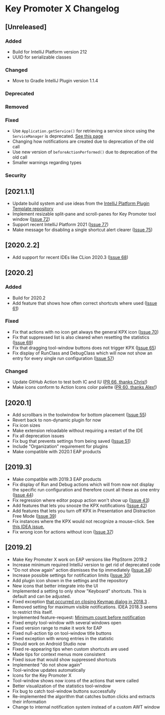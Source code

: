 # Key Promoter X Changelog

## [Unreleased]

### Added

- Build for IntelliJ Platform version 212
- UUID for serializable classes

### Changed

- Move to Gradle IntelliJ Plugin version 1.1.4

### Deprecated

### Removed

### Fixed

- Use `Application.getService()` for retrieving a service since using the `ServiceManager`
  is deprecated. [See this page](https://plugins.jetbrains.com/docs/intellij/plugin-services.html#retrieving-a-service)
- Changing how notifications are created due to deprecation of the old call
- Use new version of `beforeActionPerformed()` due to deprecation of the old call
- Smaller warnings regarding types

### Security

## [2021.1.1]

- Update build system and use ideas from the
  [IntelliJ Platform Plugin Template repository](https://github.com/JetBrains/intellij-platform-plugin-template)
- Implement resizable split-pane and scroll-panes for Key Promoter tool window
  ([Issue 72](https://github.com/halirutan/IntelliJ-Key-Promoter-X/issues/72))
- Support recent IntelliJ Platform 2021
  ([Issue 77](https://github.com/halirutan/IntelliJ-Key-Promoter-X/issues/77))
- Make message for disabling a single shortcut alert clearer
  ([Issue 75](https://github.com/halirutan/IntelliJ-Key-Promoter-X/issues/75))

## [2020.2.2]

- Add support for recent IDEs like CLion 2020.3
  ([Issue 68](https://github.com/halirutan/IntelliJ-Key-Promoter-X/issues/68))

## [2020.2]

### Added

- Build for 2020.2
- Add feature that shows how often correct shortcuts where
  used ([Issue 61](https://github.com/halirutan/IntelliJ-Key-Promoter-X/issues/61))

### Fixed

- Fix that actions with no icon get always the general KPX
  icon ([Issue 70](https://github.com/halirutan/IntelliJ-Key-Promoter-X/issues/70))
- Fix that suppressed list is also cleared when resetting the
  statistics ([Issue 69](https://github.com/halirutan/IntelliJ-Key-Promoter-X/issues/69))
- Fix that dragging tool-window buttons does not trigger
  KPX ([Issue 65](https://github.com/halirutan/IntelliJ-Key-Promoter-X/issues/65))
- Fix display of RunClass and DebugClass which will now not show an entry for every single run
  configuration ([Issue 57](https://github.com/halirutan/IntelliJ-Key-Promoter-X/issues/57))

### Changed

- Update GitHub Action to test both IC and
  IU ([PR 66, thanks Chris!](https://github.com/halirutan/IntelliJ-Key-Promoter-X/pull/66))
- Make icons conform to Action Icons color
  palette ([PR 60, thanks Alex!](https://github.com/halirutan/IntelliJ-Key-Promoter-X/pull/60))

## [2020.1]

- Add scrollbars in the toolwindow for bottom
  placement ([Issue 55](https://github.com/halirutan/IntelliJ-Key-Promoter-X/issues/55))
- Revert back to non-dynamic plugin for now
- Fix icon sizes
- Make extension reloadable without requiring a restart of the IDE
- Fix all deprecation issues
- Fix bug that prevents settings from being
  saved ([Issue 51](https://github.com/halirutan/IntelliJ-Key-Promoter-X/issues/51))
- Include "Organization" requirement for plugins
- Make compatible with 2020.1 EAP products

## [2019.3]

- Make compatible with 2019.3 EAP products
- Fix display of Run and Debug actions which will from now not display the specific run configuration and therefore
  count all these as one entry ([Issue 44](https://github.com/halirutan/IntelliJ-Key-Promoter-X/issues/44))
- Fix regression where editor popup action won't show
  up ([Issue 43](https://github.com/halirutan/IntelliJ-Key-Promoter-X/issues/42))
- Add features that lets you snooze the KPX
  notifications ([Issue 42](https://github.com/halirutan/IntelliJ-Key-Promoter-X/issues/42))
- Add features that lets you turn off KPX in Presentation and Distraction Free
  Mode ([Issue 39](https://github.com/halirutan/IntelliJ-Key-Promoter-X/issues/39))
- Fix instances where the KPX would not recognize a mouse-click.
  See [this IDEA issue.](https://youtrack.jetbrains.com/issue/IDEA-219133)
- Fix wrong icon for actions without icon ([Issue 37](https://github.com/halirutan/IntelliJ-Key-Promoter-X/issues/37))

## [2019.2]

- Make Key Promoter X work on EAP versions like PhpStorm 2019.2
- Increase minimum required IntelliJ version to get rid of deprecated code
- "Do not show again" action dismisses the tip
  immediately ([Issue 34](https://github.com/halirutan/IntelliJ-Key-Promoter-X/issues/34))
- Increase possible settings for notification limits
  ([Issue 30](https://github.com/halirutan/IntelliJ-Key-Promoter-X/issues/30))
- Add plugin icon shown in the settings and the repository
- New icons that better integrate into the UI
- Implemented a setting to only show "Keyboard" shortcuts. This is default and can be adjusted.
- Fixed
  exception [that occurred on closing Keymap dialog in 2018.3](https://github.com/halirutan/IntelliJ-Key-Promoter-X/issues/27)
  .
- Removed setting for maximum visible notifications. IDEA 2018.3 seems to restrict this itself.
- Implemented feature-request:
  [Minimum count before notification](https://github.com/halirutan/IntelliJ-Key-Promoter-X/issues/20#event-1720427835)
- Fixed empty tool-window with several windows open
- Fixed version range to make it work for EAP
- Fixed null-action tip on tool-window title buttons
- Fixed exception with wrong entries in the statistic
- Should work on Android Studio now
- Fixed re-appearing tips when custom shortcuts are used
- Made tips for context menus more consistent
- Fixed issue that would show suppressed shortcuts
- Implemented "do not show again"
- Tool-window updates automatically
- Icons for the Key Promoter X
- Tool-window shows now icons of the actions that were called
- Better visualization of the statistics tool-window
- Fix bug to catch tool-window buttons successfully
- Re-implemented the algorithm that catches button clicks and extracts their information
- Change to internal notification system instead of a custom AWT window

